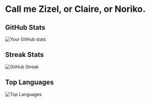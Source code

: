 # Call me Zizel, or Claire, or Noriko.

## GitHub Stats  
![Your GitHub stats](https://github-readme-stats.vercel.app/api?username=nononoriko&show_icons=true&theme=transparent)

## Streak Stats  
![GitHub Streak](https://streak-stats.demolab.com?user=nononoriko&theme=transparent)

## Top Languages
![Top Languages](https://github-readme-stats.vercel.app/api/top-langs/?username=nononoriko&layout=compact&theme=transparent)
